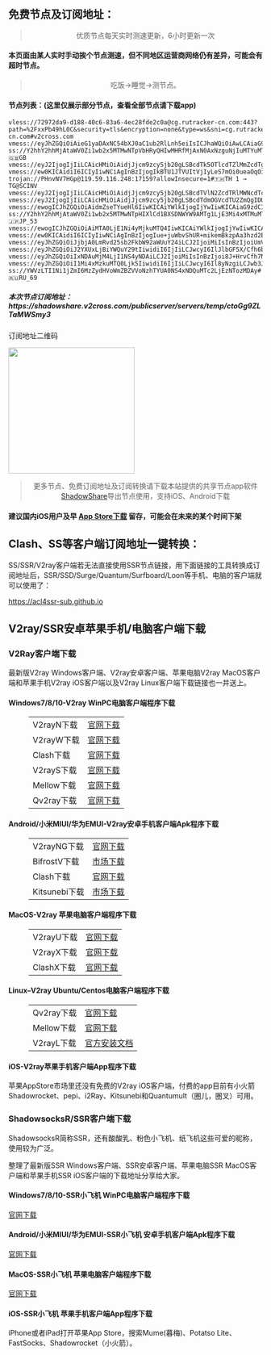 
<h2>免费节点及订阅地址：</h2>
<blockquote>
<p style="text-align: center;">优质节点每天实时测速更新，6小时更新一次</p>
</blockquote>
<h4>本页面由某人实时手动挨个节点测速，但不同地区运营商网络仍有差异，可能会有超时节点。</h4>
<blockquote>
<p style="text-align: center;">吃饭->睡觉->测节点。</p>
</blockquote>
<h4>节点列表：(这里仅展示部分节点，查看全部节点请下载app)</h4>

```trojan://dd04c158-1bac-47cd-99c1-5c4f64796dd5@supernortheast.xn--mesv7f5toqlp.club:12004?allowInsecure=1#🇯🇵JP 1 → TG@SCINV
vless://72972da9-d188-40c6-83a6-4ec28fde2c0a@cg.rutracker-cn.com:443?path=%2FxxPb49hL0C&security=tls&encryption=none&type=ws&sni=cg.rutracker-cn.com#v2cross.com
vmess://eyJhZGQiOiAieG1yaDAxNC54bXJ0aC1ub2RlLnh5eiIsICJhaWQiOiAwLCAiaG9zdCI6ICI4NzMxODcwNi13cy52YS5odXlhLmNvbSIsICJpZCI6ICJhYjNmOWRkYy03YzM1LTM3OTMtOThmMC0xYzM3ZWI5NzQxZTEiLCAibmV0IjogIndzIiwgInBhdGgiOiAiL2luZGV4IiwgInBvcnQiOiAxNTg4NSwgInBzIjogInYyY3Jvc3MuY29tIC0gXHU3ZjhlXHU1NmZkTWljcm9zb2Z0XHU2NTcwXHU2MzZlXHU0ZTJkXHU1ZmMzIDEiLCAidGxzIjogIiIsICJ0eXBlIjogImF1dG8iLCAic2VjdXJpdHkiOiAiYXV0byIsICJza2lwLWNlcnQtdmVyaWZ5IjogdHJ1ZSwgInNuaSI6ICIifQ==
ss://Y2hhY2hhMjAtaWV0Zi1wb2x5MTMwNTpVbHRyQHIwMHRfMjAxN0AxNzguNjIuMTYuMTYxOjgxMQ==#🇬🇧GB
vmess://eyJ2IjogIjIiLCAicHMiOiAidjJjcm9zcy5jb20gLSBcdTk5OTlcdTZlMmZcdTgxN2VcdThiYWZcdTRlOTEgNSIsICJhZGQiOiAiNDMuMTI5LjE1OC4yMDIiLCAicG9ydCI6ICIzODAwOSIsICJpZCI6ICI3ZmU1MDI0OS0wZjljLTQyYmItOTgxNS04NDJiZWMzMDM2OTEiLCAiYWlkIjogIjAiLCAic2N5IjogImF1dG8iLCAibmV0IjogInRjcCIsICJ0eXBlIjogIm5vbmUiLCAiaG9zdCI6ICIiLCAicGF0aCI6ICIvIiwgInRscyI6ICIiLCAic25pIjogIiIsICJhbHBuIjogIiJ9
vmess://ew0KICAidiI6ICIyIiwNCiAgInBzIjogIkBTU1JTVUItVjIyLeS7mOi0ueaOqOiNkDp2MmNyb3NzLmNvbSIsDQogICJhZGQiOiAiMTI5LjE0Ni4xMzMuMTU3IiwNCiAgInBvcnQiOiAiNTEwMDkiLA0KICAiaWQiOiAiODE3MTRjZWYtOWJkZS00YTA4LWFhNTAtZDZiYzAxNzJkNzhiIiwNCiAgImFpZCI6ICIwIiwNCiAgInNjeSI6ICJhdXRvIiwNCiAgIm5ldCI6ICJ0Y3AiLA0KICAidHlwZSI6ICJub25lIiwNCiAgImhvc3QiOiAiIiwNCiAgInBhdGgiOiAiLyIsDQogICJ0bHMiOiAiIiwNCiAgInNuaSI6ICIiLA0KICAiYWxwbiI6ICIiDQp9
trojan://PHnvNV7HGp@119.59.116.248:17159?allowInsecure=1#🇹🇭TH 1 → TG@SCINV
vmess://eyJ2IjogIjIiLCAicHMiOiAidjJjcm9zcy5jb20gLSBcdTVlN2ZcdTRlMWNcdTc3MDFcdTRmNWJcdTVjNzFcdTVlMDJcdTc5ZmJcdTUyYTggNzciLCAiYWRkIjogImRhdGEtaGstdjEuaGVpc2V5LmNuIiwgInBvcnQiOiAiNTAyMDUiLCAiaWQiOiAiYjE0NzhlMjQtNDkxNi0zYWJlLThmMTctMTU5MzEwMTJlY2JlIiwgImFpZCI6ICIxIiwgInNjeSI6ICJhdXRvIiwgIm5ldCI6ICJ3cyIsICJ0eXBlIjogIm5vbmUiLCAiaG9zdCI6ICJ0di5jY3R2LmNvbSIsICJwYXRoIjogIi9obHMvY2N0djVwaGQubTN1OCIsICJ0bHMiOiAiIiwgInNuaSI6ICIiLCAiYWxwbiI6ICIifQ==
vmess://eyJ2IjogIjIiLCAicHMiOiAidjJjcm9zcy5jb20gLSBcdTdmOGVcdTU2ZmQgIDUwIiwgImFkZCI6ICI2OS4xNjEuMjIxLjE1NyIsICJwb3J0IjogIjExODE2IiwgImlkIjogImRiNDY1NjEyLWExZWItNDZhMy1iZGY1LTMzNjk3MTMyZDExNSIsICJhaWQiOiAiMCIsICJzY3kiOiAiYXV0byIsICJuZXQiOiAidGNwIiwgInR5cGUiOiAibm9uZSIsICJob3N0IjogIiIsICJwYXRoIjogIi8iLCAidGxzIjogIiIsICJzbmkiOiAiIiwgImFscG4iOiAiIn0=
vmess://ewogICJhZGQiOiAidmZseTYueHl6IiwKICAiYWlkIjogIjYwIiwKICAiaG9zdCI6ICIiLAogICJpZCI6ICJmM2I2ZmQxMS00NDQ0LTRlZmEtYjE5YS0xM2FkMjJkMGE3ODIiLAogICJuZXQiOiAid3MiLAogICJwYXRoIjogIi9teWJsb2ciLAogICJwb3J0IjogIjQ0MyIsCiAgInBzIjogIummmea4r+a4heWHieS6kXx0Z+mikemBkzpAcmlwYW9qaWVkaWFuIiwKICAic2VjdXJpdHkiOiAiYXV0byIsCiAgInRscyI6ICJ0bHMiLAogICJ0eXBlIjogIiIsCiAgInVybF9ncm91cCI6ICJ0Lm1lL3JpcGFvamllZGlhbiIsCiAgInYiOiAiMiIKfQ==
ss://Y2hhY2hhMjAtaWV0Zi1wb2x5MTMwNTpHIXlCd1BXSDNWYW9AMTg1LjE3Mi4xMTMuMTAxOjgwMA==#Pool_🇯🇵JP_53
vmess://ewogICJhZGQiOiAiMTA0LjE1Ni4yMjkuMTQ4IiwKICAiYWlkIjogIjYwIiwKICAiaG9zdCI6ICIiLAogICJpZCI6ICI5ZmVlNzI0OS02OWZiLTQ5MGQtZTYxNy1jZmI1NGEyNDk5MzIiLAogICJuZXQiOiAid3MiLAogICJwYXRoIjogIiIsCiAgInBvcnQiOiAiMzY3ODgiLAogICJwcyI6ICLnvo7lm71BfHRn6aKR6YGTOkByaXBhb2ppZWRpYW4iLAogICJzZWN1cml0eSI6ICJhdXRvIiwKICAidGxzIjogIiIsCiAgInR5cGUiOiAiIiwKICAidXJsX2dyb3VwIjogInQubWUvcmlwYW9qaWVkaWFuIiwKICAidiI6ICIyIgp9
vmess://ew0KICAidiI6ICIyIiwNCiAgInBzIjogIue+juWbvShUR+mikemBkzpAa3hzd2EpIiwNCiAgImFkZCI6ICJjcmo3NDk5MTk0Njcubi10bWQuY29tIiwNCiAgInBvcnQiOiAiMzE1MDIiLA0KICAiaWQiOiAiOWI0ZjAyNTgtMTEyNy00MWQ5LWYzMGEtNDY5ZTgwNzM3MzI3IiwNCiAgImFpZCI6ICIwIiwNCiAgInNjeSI6ICJhdXRvIiwNCiAgIm5ldCI6ICJ0Y3AiLA0KICAidHlwZSI6ICJub25lIiwNCiAgImhvc3QiOiAiIiwNCiAgInBhdGgiOiAiIiwNCiAgInRscyI6ICJ0bHMiLA0KICAic25pIjogIiINCn0=
vmess://eyJhZGQiOiJjbjA0LmRvd25sb2FkbW92aWUuY24iLCJ2IjoiMiIsInBzIjoiUmVsYXlf8J+HqPCfh7NDTi3wn4+BWlpfMjkiLCJwb3J0Ijo2NTAyOCwiaWQiOiIwMjUzYjU3NC04MDIwLTMxODYtYTY0Ny0wMjY3Mjk1YWM5YmIiLCJhaWQiOiIwIiwibmV0Ijoid3MiLCJ0eXBlIjoiIiwiaG9zdCI6IiU3QiUyMkhvc3QlMjI6JTIyY24wNC5kb3dubG9hZG1vdmllLmNuJTIyJTdEIiwicGF0aCI6Ii9yb2NrZXQiLCJ0bHMiOiIifQ==
vmess://eyJhZGQiOiJ2YXUxLjBiYWQuY29tIiwidiI6IjIiLCJwcyI6IlJlbGF5X/Cfh6bwn4e6QVUt8J+HpvCfh7pBVV8wMiIsInBvcnQiOjQ0MywiaWQiOiI5MjcwOTRkMy1kNjc4LTQ3NjMtODU5MS1lMjQwZDBiY2FlODciLCJhaWQiOiIwIiwibmV0Ijoid3MiLCJ0eXBlIjoiIiwiaG9zdCI6InZhdTEuMGJhZC5jb20iLCJwYXRoIjoiL2NoYXQiLCJ0bHMiOiJ0bHMifQ==
vmess://eyJhZGQiOiIxNDAuMjM4LjI1NS4yNDAiLCJ2IjoiMiIsInBzIjoi8J+HrvCfh7NJTl80OCIsInBvcnQiOjQ0MywiaWQiOiJhYWY5ZjQ2My04NzZlLTRiZmQtZWQxMS0xYzA3YWQ4MzAwOTIiLCJhaWQiOiIwIiwibmV0Ijoid3MiLCJ0eXBlIjoiIiwiaG9zdCI6IiIsInBhdGgiOiIvIiwidGxzIjoiIn0=
vmess://eyJhZGQiOiI1Mi4xMzkuMTQ0Ljk5IiwidiI6IjIiLCJwcyI6Il8yNzgiLCJwb3J0IjoxOTA5MCwiaWQiOiJiYWZiYjE5Ny1jZTU3LTQ1MWItOWQ3YS04MmM2MmFiNjhjMGQiLCJhaWQiOiIwIiwibmV0Ijoid3MiLCJ0eXBlIjoiIiwiaG9zdCI6IiIsInBhdGgiOiIiLCJ0bHMiOiIifQ==
ss://YWVzLTI1Ni1jZmI6MzZydHVoWmZBZVVoNzhTYUA0NS4xNDQuMTc2LjEzNTozMDAy#🇷🇺RU_69
```
<h5>本次节点订阅地址：https://shadowshare.v2cross.com/publicserver/servers/temp/ctoGg9ZLTaMWSmy3</h5>
<p>订阅地址二维码</p>
<img src='http://shadowshare.v2cross.com/qrcode.png' width=250 height=250>
<blockquote style='text-align: center;'>更多节点、免费订阅地址及订阅转换请下载本站提供的共享节点app软件<a href='https://shadowshare.v2cross.com'>ShadowShare</a>导出节点使用，支持iOS、Android下载</blockquote>
<h4>建议国内iOS用户及早 <a href='https://apps.apple.com/cn/app/shadowshare/id1612647259'>App Store下载</a> 留存，可能会在未来的某个时间下架</h4>

<div class="nv-content-wrap entry-content">
<h2>Clash、SS等客户端订阅地址一键转换：</h2>
<p>SS/SSR/V2ray客户端若无法直接使用SSR节点链接，用下面链接的工具转换成订阅地址后，SSR/SSD/Surge/Quantum/Surfboard/Loon等手机、电脑的客户端就可以使用了：</p>
<p><a href="https://acl4ssr-sub.github.io" target="_blank" rel="noreferrer noopener nofollow">https://acl4ssr-sub.github.io</a></p>
<h2>V2ray/SSR安卓苹果手机/电脑客户端下载</h2>
<h3>V2Ray客户端下载</h3>
<p>最新版V2ray Windows客户端、V2ray安卓客户端、苹果电脑V2ray MacOS客户端和苹果手机V2ray iOS客户端以及V2ray Linux客户端下载链接也一并送上。</p>
<h4>Windows7/8/10-<strong>V2ray WinPC电脑客户端</strong>程序下载</h4>
<figure class="wp-block-table alignwide is-style-stripes"><table><tbody><tr><td>V2rayN下载</td><td><a href="https://github.com/2dust/v2rayN/releases" target="_blank" rel="noreferrer noopener">官网下载</a></td></tr><tr><td>V2rayW下载</td><td><a href="https://github.com/Cenmrev/V2RayW/releases" target="_blank" rel="noreferrer noopener">官网下载</a></td></tr><tr><td>Clash下载</td><td><a href="https://github.com/Fndroid/clash_for_windows_pkg/releases" target="_blank" rel="noreferrer noopener">官网下载</a></td></tr><tr><td>V2rayS下载</td><td><a href="https://github.com/Shinlor/V2RayS/releases" target="_blank" rel="noreferrer noopener">官网下载</a></td></tr><tr><td>Mellow下载</td><td><a href="https://github.com/mellow-io/mellow/releases" target="_blank" rel="noreferrer noopener">官网下载</a></td></tr><tr><td>Qv2ray下载</td><td><a href="https://github.com/Qv2ray/Qv2ray" target="_blank" rel="noreferrer noopener">官网下载</a></td></tr></tbody></table></figure>
<h4><strong>Android/小米MIUI/华为EMUI-V2ray安卓手机客户端</strong>Apk程序下载</h4>
<figure class="wp-block-table alignwide is-style-stripes"><table><tbody><tr><td>V2rayNG下载</td><td><a href="https://github.com/2dust/v2rayNG/releases" target="_blank" rel="noreferrer noopener">官网下载</a></td></tr><tr><td>BifrostV下载</td><td><a rel="noreferrer noopener" href="https://www.appsapk.com/downloading/latest/com.github.dawndiy.bifrostv-0.6.8.apk" target="_blank">市场下载</a></td></tr><tr><td>Clash下载</td><td><a href="https://github.com/Kr328/ClashForAndroid/releases" target="_blank" rel="noreferrer noopener">官网下载</a></td></tr><tr><td>Kitsunebi下载</td><td><a rel="noreferrer noopener" href="https://apkpure.com/kitsunebi/fun.kitsunebi.kitsunebi4android" target="_blank">市场下载</a></td></tr></tbody></table></figure>
<h4><strong>MacOS-V2ray <strong>苹果电脑</strong>客户端</strong>程序下载</h4>
<figure class="wp-block-table alignwide is-style-stripes"><table><tbody><tr><td>V2rayU下载</td><td><a href="https://github.com/yanue/V2rayU/releases" target="_blank" rel="noreferrer noopener">官网下载</a></td></tr><tr><td>V2rayX下载</td><td><a href="https://github.com/Cenmrev/V2RayX/releases" target="_blank" rel="noreferrer noopener">官网下载</a></td></tr><tr><td>ClashX下载</td><td><a href="https://github.com/yichengchen/clashX/releases" target="_blank" rel="noreferrer noopener">官网下载</a></td></tr></tbody></table></figure>
<h4><strong>Linux</strong>–<strong>V2ray Ubuntu/Centos电脑客户端</strong>程序下载</h4>
<figure class="wp-block-table alignwide is-style-stripes"><table><tbody><tr><td>Qv2ray下载</td><td><a href="https://github.com/Qv2ray/Qv2ray" target="_blank" rel="noreferrer noopener">官网下载</a></td></tr><tr><td>Mellow下载</td><td><a href="https://github.com/mellow-io/mellow/releases" target="_blank" rel="noreferrer noopener">官网下载</a></td></tr><tr><td>V2rayL下载</td><td><a rel="noreferrer noopener" href="https://github.com/jiangxufeng/v2rayL" target="_blank">官方安装文档</a></td></tr></tbody></table></figure>
<h4>iOS-<strong>V2ray苹果<strong>手机客户端</strong>App程序</strong>下载</h4>
<p>苹果AppStore市场里还没有免费的V2ray iOS客户端，付费的app目前有小火箭Shadowrocket、pepi、i2Ray、Kitsunebi和Quantumult（圈儿，圈叉）可用。</p>
<h3>ShadowsocksR/SSR客户端下载</h3>
<p>ShadowsocksR简称SSR，还有酸酸乳、粉色小飞机、纸飞机这些可爱的昵称，使用较为广泛。</p>
<p>整理了最新版SSR Windows客户端、SSR安卓客户端、苹果电脑SSR MacOS客户端和苹果手机SSR iOS客户端的下载地址分享给大家。</p>
<h4><strong>Windows7/8/10-<strong>SSR小飞机 WinPC电脑客户端</strong>程序下载</strong></h4>
<p><a rel="noreferrer noopener" href="https://github.com/shadowsocksrr/shadowsocksr-csharp/releases" target="_blank">官网下载</a></p>
<h4><strong><strong>Android/小米MIUI/华为EMUI-SSR小飞机 安卓手机客户端</strong>Apk程序下载</strong></h4>
<p><a rel="noreferrer noopener" href="https://github.com/shadowsocksrr/shadowsocksr-android/releases" target="_blank">官网下载</a></p>
<h4><strong><strong>MacOS-SSR小飞机 苹果电脑客户端</strong>程序下载</strong></h4>
<p><a href="https://github.com/qinyuhang/ShadowsocksX-NG-R/releases" target="_blank" rel="noreferrer noopener">官网下载</a></p>
<h4><strong>iOS-<strong>SSR小飞机 苹果手机客户端App程序</strong></strong>下载</h4>
<p>iPhone或者iPad打开苹果App Store，搜索Mume(暮梅)、Potatso Lite、FastSocks、Shadowrocket（小火箭）。</p>
